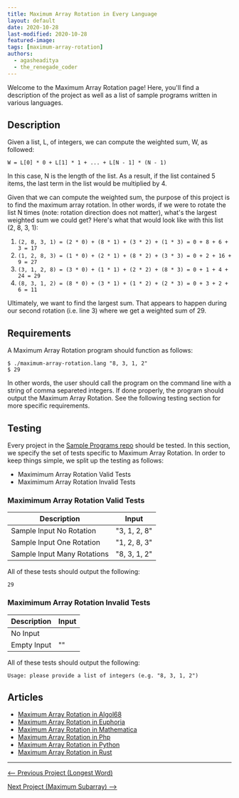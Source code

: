 ```yaml
---
title: Maximum Array Rotation in Every Language
layout: default
date: 2020-10-28
last-modified: 2020-10-28
featured-image: 
tags: [maximum-array-rotation]
authors:
  - agasheaditya
  - the_renegade_coder
---
```


Welcome to the Maximum Array Rotation page! Here, you'll find a description of the project as well as a list of sample programs written in various languages.

## Description

Given a list, L, of integers, we can compute the weighted sum, W, as followed:

```
W = L[0] * 0 + L[1] * 1 + ... + L[N - 1] * (N - 1)
```

In this case, N is the length of the list. As a result, if the list contained 5 items,
the last term in the list would be multiplied by 4.

Given that we can compute the weighted sum, the purpose of this project is to
find the maximum array rotation. In other words, if we were to rotate the list N 
times (note: rotation direction does not matter), what's the largest weighted sum 
we could get? Here's what that would look like with this list (2, 8, 3, 1):

1. `(2, 8, 3, 1) = (2 * 0) + (8 * 1) + (3 * 2) + (1 * 3) = 0 + 8 + 6 + 3 = 17`
2. `(1, 2, 8, 3) = (1 * 0) + (2 * 1) + (8 * 2) + (3 * 3) = 0 + 2 + 16 + 9 = 27`
3. `(3, 1, 2, 8) = (3 * 0) + (1 * 1) + (2 * 2) + (8 * 3) = 0 + 1 + 4 + 24 = 29`
4. `(8, 3, 1, 2) = (8 * 0) + (3 * 1) + (1 * 2) + (2 * 3) = 0 + 3 + 2 + 6 = 11`

Ultimately, we want to find the largest sum. That appears to happen during our
second rotation (i.e. line 3) where we get a weighted sum of 29. 


## Requirements

A Maximum Array Rotation program should function as follows:

```shell
$ ./maximum-array-rotation.lang "8, 3, 1, 2"
$ 29
```

In other words, the user should call the program on the command line with a string
of comma separeted integers. If done properly, the program should output the 
Maximum Array Rotation. See the following testing section for more specific requirements.


## Testing

Every project in the [Sample Programs repo](https://github.com/TheRenegadeCoder/sample-programs) should be tested.
In this section, we specify the set of tests specific to Maximum Array Rotation.
In order to keep things simple, we split up the testing as follows:

- Maximimum Array Rotation Valid Tests
- Maximimum Array Rotation Invalid Tests

### Maximimum Array Rotation Valid Tests

| Description | Input |
| ----------- | ----- |
| Sample Input No Rotation | "3, 1, 2, 8" |
| Sample Input One Rotation | "1, 2, 8, 3" |
| Sample Input Many Rotations | "8, 3, 1, 2" |

All of these tests should output the following:

```
29
```

### Maximimum Array Rotation Invalid Tests

| Description | Input |
| ----------- | ----- |
| No Input |  |
| Empty Input | "" |

All of these tests should output the following:

```
Usage: please provide a list of integers (e.g. "8, 3, 1, 2")
```


## Articles

- [Maximum Array Rotation in Algol68](https://sampleprograms.io/projects/maximum-array-rotation/algol68)
- [Maximum Array Rotation in Euphoria](https://sampleprograms.io/projects/maximum-array-rotation/euphoria)
- [Maximum Array Rotation in Mathematica](https://sampleprograms.io/projects/maximum-array-rotation/mathematica)
- [Maximum Array Rotation in Php](https://sampleprograms.io/projects/maximum-array-rotation/php)
- [Maximum Array Rotation in Python](https://sampleprograms.io/projects/maximum-array-rotation/python)
- [Maximum Array Rotation in Rust](https://sampleprograms.io/projects/maximum-array-rotation/rust)

***

<nav class="project-nav">

<div id="prev" markdown="1">

[<-- Previous Project (Longest Word)](https://sampleprograms.io/projects/longest-word)

</div>

<div id="next" markdown="1">

[Next Project (Maximum Subarray) -->](https://sampleprograms.io/projects/maximum-subarray)

</div>

</nav>